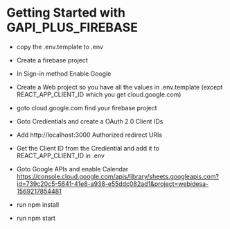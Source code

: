 # Getting Started with GAPI_PLUS_FIREBASE
* copy the .env.template to .env
* Create a firebase project
* In Sign-in method Enable Google
* Create a Web project so you have all the values in .env.template (except REACT_APP_CLIENT_ID which you get cloud.google.com)
* goto cloud.google.com find your firebase project 
* Goto Credientials and create a  OAuth 2.0 Client IDs
* Add http://localhost:3000 Authorized redirect URIs
* Get the Client ID from the Crediential and add it to REACT_APP_CLIENT_ID in .env
* Goto Google APIs and enable Calendar https://console.cloud.google.com/apis/library/sheets.googleapis.com?id=739c20c5-5641-41e8-a938-e55ddc082ad1&project=webidesa-1569217854481

* run npm install
* run npm start

